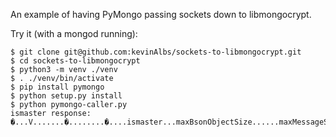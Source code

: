 An example of having PyMongo passing sockets down to libmongocrypt.

Try it (with a mongod running):
```
$ git clone git@github.com:kevinAlbs/sockets-to-libmongocrypt.git
$ cd sockets-to-libmongocrypt
$ python3 -m venv ./venv
$ . ./venv/bin/activate
$ pip install pymongo
$ python setup.py install
$ python pymongo-caller.py
ismaster response:
�...V.......�........�....ismaster...maxBsonObjectSize......maxMessageSizeBytes..l�..maxWriteBatchSize......localTime...j.h....logicalSessionTimeoutMinutes......connectionId.r....minWireVersion......maxWireVersion......readOnly...ok.......�..
```
